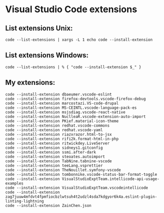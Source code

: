 # Visual Studio Code extensions

## List extensions Unix:
    
    code --list-extensions | xargs -L 1 echo code --install-extension       
        
## List extensions Windows:

    code --list-extensions | % { "code --install-extension $_" }        
    
## My extensions:

    code --install-extension dbaeumer.vscode-eslint
    code --install-extension firefox-devtools.vscode-firefox-debug
    code --install-extension marcostazi.VS-code-drupal
    code --install-extension MS-CEINTL.vscode-language-pack-es
    code --install-extension msjsdiag.vscode-react-native
    code --install-extension NuclleaR.vscode-extension-auto-import
    code --install-extension PKief.material-icon-theme
    code --install-extension redhat.vscode-commons
    code --install-extension redhat.vscode-yaml
    code --install-extension riazxrazor.html-to-jsx
    code --install-extension rifi2k.format-html-in-php
    code --install-extension ritwickdey.LiveServer
    code --install-extension sidneys1.gitconfig
    code --install-extension ssmi.after-dark
    code --install-extension steoates.autoimport
    code --install-extension TabNine.tabnine-vscode
    code --install-extension teeLang.vsprettier
    code --install-extension TheNouillet.symfony-vscode
    code --install-extension tombonnike.vscode-status-bar-format-toggle
    code --install-extension VisualStudioExptTeam.intellicode-api-usage-examples
    code --install-extension VisualStudioExptTeam.vscodeintellicode
    code --install-extension zag7juuw4mfdvt4fpmfiocbzlwtsuh4t2udzl4sda7kdgyor6k4a.eslint-plugin-linting-lightning
    code --install-extension ZainChen.json

